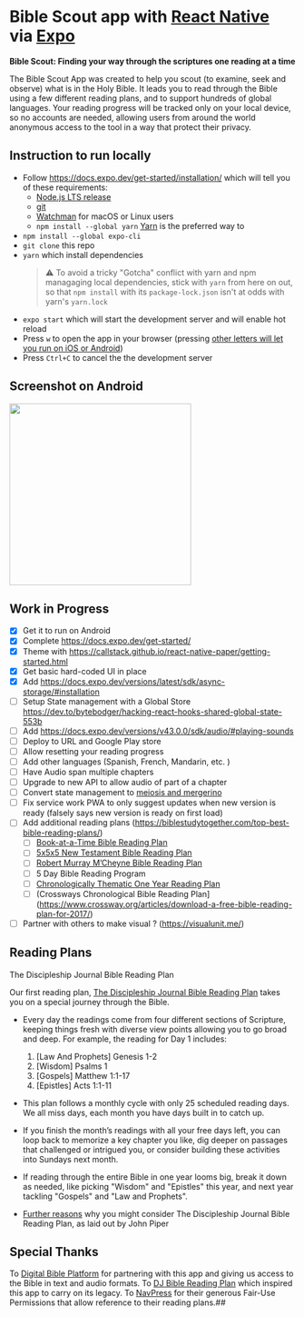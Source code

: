 # Bible Scout app with [React Native](https://reactnative.dev/) via [Expo](https://docs.expo.dev/)
**Bible Scout: Finding your way through the scriptures one reading at a time**

The Bible Scout App was created to help you scout (to examine, seek and observe) what is in the Holy Bible. It leads you to read through the Bible using a few different reading plans, and to support hundreds of global languages. Your reading progress will be tracked only on your local device, so no accounts are needed, allowing users from around the world anonymous access to the tool in a way that protect their privacy.

## Instruction to run locally
- Follow https://docs.expo.dev/get-started/installation/ which will tell you of these requirements:
   - [Node.js LTS release](https://nodejs.org/en/)
   - [git](https://git-scm.com/)
   - [Watchman](https://facebook.github.io/watchman/docs/install#buildinstall) for macOS or Linux users
   - `npm install --global yarn` [Yarn](https://classic.yarnpkg.com/en/docs/install) is the preferred way to 
- `npm install --global expo-cli`
- `git clone` this repo
- `yarn` which install dependencies
  > ⚠  To avoid a tricky "Gotcha" conflict with yarn and npm managaging local dependencies, stick with `yarn` from here on out, so that `npm install` with its `package-lock.json` isn't at odds with yarn's `yarn.lock`
- `expo start` which will start the development server and will enable hot reload
- Press `w` to open the app in your browser (pressing [other letters will let you run on iOS or Android](https://docs.expo.dev/get-started/create-a-new-app/#opening-the-app-on-your-phonetablet))
- Press `Ctrl+C` to cancel the the development server

## Screenshot on Android
<!-- ![Screenshot_20211118-222230_Expo Go](https://user-images.githubusercontent.com/5218249/142559656-4566201e-f34b-4a0b-9891-78336c3e95a5.jpg) -->
<img src="https://user-images.githubusercontent.com/5218249/142559656-4566201e-f34b-4a0b-9891-78336c3e95a5.jpg" width="320" />

## Work in Progress
- [x] Get it to run on Android
- [x] Complete https://docs.expo.dev/get-started/
- [x] Theme with https://callstack.github.io/react-native-paper/getting-started.html
- [x] Get basic hard-coded UI in place
- [x] Add https://docs.expo.dev/versions/latest/sdk/async-storage/#installation
- [ ] Setup State management with a Global Store https://dev.to/bytebodger/hacking-react-hooks-shared-global-state-553b
- [ ] Add https://docs.expo.dev/versions/v43.0.0/sdk/audio/#playing-sounds
- [ ] Deploy to URL and Google Play store
- [ ] Allow resetting your reading progress 
- [ ] Add other languages (Spanish, French, Mandarin, etc. )
- [ ] Have Audio span multiple chapters
- [ ] Upgrade to new API to allow audio of part of a chapter
- [ ] Convert state management to [meiosis and mergerino](http://meiosis.js.org/tutorial/05-meiosis-with-mergerino.html)
- [ ] Fix service work PWA to only suggest updates when new version is ready (falsely says new version is ready on first load)
- [ ] Add additional reading plans (https://biblestudytogether.com/top-best-bible-reading-plans/)
  - [ ] [Book-at-a-Time Bible Reading Plan](https://www.navigators.org/resource/bible-reading-plans/)
  - [ ] [5x5x5 New Testament Bible Reading Plan](https://www.navigators.org/resource/bible-reading-plans/) 
  - [ ] [Robert Murray M’Cheyne Bible Reading Plan](https://www.crossway.org/articles/download-a-free-bible-reading-plan-for-2017/)
  - [ ] 5 Day Bible Reading Program
  - [ ] [Chronologically Thematic One Year Reading Plan](https://treasureinthebible.com/UndatedThematicallyChronologicalBible%20ReadingPlanRevised2012-11-13.pdf)
  - [ ] (Crossways Chronological Bible Reading Plan](https://www.crossway.org/articles/download-a-free-bible-reading-plan-for-2017/)
- [ ] Partner with others to make visual ? (https://visualunit.me/)

## Reading Plans
The Discipleship Journal Bible Reading Plan

Our first reading plan, [The Discipleship Journal Bible Reading Plan](https://www.navigators.org/wp-content/uploads/2017/04/Discipleship-Journal-Bible-Reading-Plan-9781617479083.pdf) takes you on a special journey through the Bible.

- Every day the readings come from four different sections of Scripture, keeping things fresh with diverse view points allowing you to go broad and deep.
For example, the reading for Day 1 includes:
   1. [Law And Prophets] Genesis 1-2
   1. [Wisdom] Psalms 1
   1. [Gospels] Matthew 1:1-17
   1. [Epistles] Acts 1:1-11

- This plan follows a monthly cycle with only 25 scheduled reading days. We all miss days, each month you have days built in to catch up.

- If you finish the month’s readings with all your free days left, you can loop back to memorize a key chapter you like, dig deeper on passages that challenged or intrigued you, or consider building these activities into Sundays next month.

- If reading through the entire Bible in one year looms big, break it down as needed, like picking "Wisdom" and "Epistles" this year, and next year tackling "Gospels" and "Law and Prophets".

- [Further reasons](https://www.desiringgod.org/interviews/a-new-year-a-new-bible-reading-plan) why you might consider The Discipleship Journal Bible Reading Plan, as laid out by John Piper

## Special Thanks
To [Digital Bible Platform](https://www.digitalbibleplatform.com/about) for partnering with this app and giving us access to the Bible in text and audio formats.
To [DJ Bible Reading Plan](https://play.google.com/store/apps/details?id=huss.john.djbible&hl=en_US) which inspired this app to carry on its legacy.
To [NavPress](https://www.navigators.org/resource/bible-reading-plans) for their generous Fair-Use Permissions that allow reference to their reading plans.##
